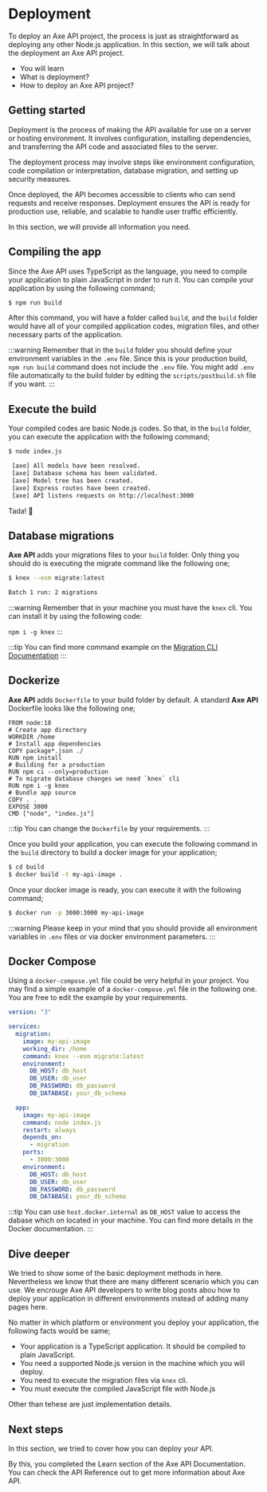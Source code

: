 # Deployment

<p class="description">
To deploy an Axe API project, the process is just as straightforward as deploying any other Node.js application. In this section, we will talk about the deployment an Axe API project.
</p>

<ul class="intro">
  <li>You will learn</li>
  <li>What is deployment?</li>
  <li>How to deploy an Axe API project?</li>
</ul>

## Getting started

Deployment is the process of making the API available for use on a server or hosting environment. It involves configuration, installing dependencies, and transferring the API code and associated files to the server.

The deployment process may involve steps like environment configuration, code compilation or interpretation, database migration, and setting up security measures.

Once deployed, the API becomes accessible to clients who can send requests and receive responses. Deployment ensures the API is ready for production use, reliable, and scalable to handle user traffic efficiently.

In this section, we will provide all information you need.

## Compiling the app

Since the Axe API uses TypeScript as the language, you need to compile your application to plain JavaScript in order to run it. You can compile your application by using the following command;

```bash
$ npm run build
```

After this command, you will have a folder called `build`, and the `build` folder would have all of your compiled application codes, migration files, and other necessary parts of the application.

:::warning
Remember that in the `build` folder you should define your environment variables in the `.env` file. Since this is your production build, `npm run build` command does not include the `.env` file. You might add `.env` file automatically to the build folder by editing the `scripts/postbuild.sh` file if you want.
:::

## Execute the build

Your compiled codes are basic Node.js codes. So that, in the `build` folder, you can execute the application with the following command;

```bash
$ node index.js

 [axe] All models have been resolved.
 [axe] Database schema has been validated.
 [axe] Model tree has been created.
 [axe] Express routes have been created.
 [axe] API listens requests on http://localhost:3000
```

Tada! :tada:

## Database migrations

**Axe API** adds your migrations files to your `build` folder. Only thing you should do is executing the migrate command like the following one;

```bash
$ knex --esm migrate:latest

Batch 1 run: 2 migrations
```

:::warning
Remember that in your machine you must have the `knex` cli. You can install it by using the following code:

`npm i -g knex`
:::

:::tip
You can find more command example on the [Migration CLI Documentation](https://knexjs.org/guide/migrations.html#migration-cli)
:::

## Dockerize

**Axe API** adds `Dockerfile` to your build folder by default. A standard **Axe API** Dockerfile looks like the following one;

```docker
FROM node:18
# Create app directory
WORKDIR /home
# Install app dependencies
COPY package*.json ./
RUN npm install
# Building for a production
RUN npm ci --only=production
# To migrate database changes we need `knex` cli
RUN npm i -g knex
# Bundle app source
COPY . .
EXPOSE 3000
CMD ["node", "index.js"]
```

:::tip
You can change the `Dockerfile` by your requirements.
:::

Once you build your application, you can execute the following command in the `build` directory to build a docker image for your application;

```bash
$ cd build
$ docker build -t my-api-image .
```

Once your docker image is ready, you can execute it with the following command;

```bash
$ docker run -p 3000:3000 my-api-image
```

:::warning
Please keep in your mind that you should provide all environment variables in `.env` files or via docker environment parameters.
:::

## Docker Compose

Using a `docker-compose.yml` file could be very helpful in your project. You may find a simple example of a `docker-compose.yml` file in the following one. You are free to edit the example by your requirements.

```yaml
version: "3"

services:
  migration:
    image: my-api-image
    working_dir: /home
    command: knex --esm migrate:latest
    environment:
      DB_HOST: db_host
      DB_USER: db_user
      DB_PASSWORD: db_password
      DB_DATABASE: your_db_schema

  app:
    image: my-api-image
    command: node index.js
    restart: always
    depends_on:
      - migration
    ports:
      - 3000:3000
    environment:
      DB_HOST: db_host
      DB_USER: db_user
      DB_PASSWORD: db_password
      DB_DATABASE: your_db_schema
```

:::tip
You can use `host.docker.internal` as `DB_HOST` value to access the dabase which on located in your machine. You can find more details in the Docker documentation.
:::

## Dive deeper

We tried to show some of the basic deployment methods in here. Nevertheless we know that there are many different scenario which you can use. We encrouge Axe API developers to write blog posts abou how to deploy your application in different environments instead of adding many pages here.

No matter in which platform or environment you deploy your application, the following facts would be same;

- Your application is a TypeScript application. It should be compiled to plain JavaScript.
- You need a supported Node.js version in the machine which you will deploy.
- You need to execute the migration files via `knex` cli.
- You must execute the compiled JavaScript file with Node.js

Other than tehese are just implementation details.

## Next steps

In this section, we tried to cover how you can deploy your API.

By this, you completed the Learn section of the Axe API Documentation. You can check the API Reference out to get more information about Axe API.
